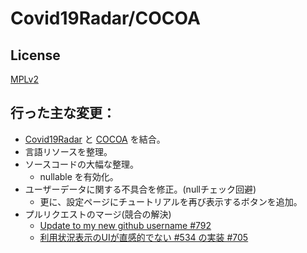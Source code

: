 # Covid19Radar/COCOA

## License
[MPLv2](LICENSE.txt)

## 行った主な変更：
* [Covid19Radar](https://github.com/Covid-19Radar/Covid19Radar) と [COCOA](https://github.com/cocoa-mhlw/cocoa) を結合。
* 言語リソースを整理。
* ソースコードの大幅な整理。
	* nullable を有効化。
* ユーザーデータに関する不具合を修正。(nullチェック回避)
	* 更に、設定ページにチュートリアルを再び表示するボタンを追加。
* プルリクエストのマージ(競合の解決)
	* [Update to my new github username #792](https://github.com/Covid-19Radar/Covid19Radar/pull/792)
	* [利用状況表示のUIが直感的でない #534 の実装 #705](https://github.com/Covid-19Radar/Covid19Radar/pull/705)
